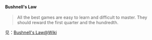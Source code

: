 

#### Bushnell's Law

> All the best games are easy to learn and difficult to master. They should reward the first quarter and the hundredth.

见：[Bushnell's Law@Wiki](https://en.wikipedia.org/wiki/Bushnell%27s_Law)